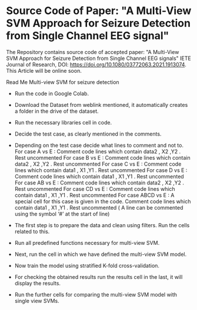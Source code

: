 # Source Code of Paper: "A Multi-View SVM Approach for Seizure Detection from Single Channel EEG signal"
The Repository contains source code of accepted paper: "A Multi-View SVM Approach for Seizure Detection from Single Channel EEG signals" IETE Journal of Research, DOI: https://doi.org/10.1080/03772063.2021.1913074. This Article will be online soon.


Read Me
                Multi-view SVM for seizure detection


* Run the code in Google Colab.
* Download the Dataset from weblink mentioned, it automatically creates a folder in the drive of the dataset.
* Run the necessary libraries cell in code.
* Decide the test case, as clearly mentioned in the comments.
* Depending on the test case decide what lines to comment and not to.
For case A vs E :
Comment code lines which contain data2 , X2 ,Y2 . Rest uncommented
For case B vs E :
Comment code lines which contain data2 , X2 ,Y2 . Rest uncommented
For case C vs E :
Comment code lines which contain data1 , X1 ,Y1 . Rest uncommented
For case D vs E :
Comment code lines which contain data1 , X1 ,Y1 . Rest uncommented
For case AB vs E :
Comment code lines which contain data2 , X2 ,Y2 . Rest uncommented
For case CD vs E :
Comment code lines which contain data1 , X1 ,Y1 . Rest uncommented
For case ABCD vs E :
A special cell for this case is given in the code.
Comment code lines which contain data1 , X1 ,Y1 . Rest uncommented
( A line can be commented using the symbol ‘#’ at the start of line)


* The first step is to prepare the data and clean using filters. Run the cells related to this.
* Run all predefined functions necessary for multi-view SVM.
* Next, run the cell in which we have defined the multi-view SVM model.
* Now train the model using stratified K-fold cross-validation.
* For checking the obtained results run the results cell in the last, it will display the results.
* Run the further cells for comparing the multi-view SVM model with single view SVMs.

